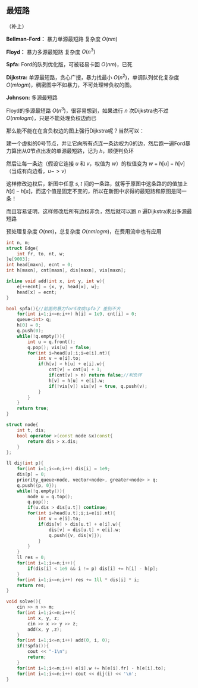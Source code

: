 ## 最短路

（补上）

**Bellman-Ford：** 暴力单源最短路 复杂度 $O(nm)$

**Floyd：** 暴力多源最短路 复杂度 $O(n^3)$

**Spfa:** Ford的队列优化版，可被轻易卡回 $O(nm)$，已死

**Dijkstra:** 单源最短路，贪心广搜，暴力找最小 $O(n^2)$，单调队列优化复杂度 $O(mlogm)$，稠密图中不如暴力，不可处理带负权的图。



**Johnson:** 多源最短路

Floyd的多源最短路 $O(n^3)$，很容易想到，如果进行 $n$ 次Dijkstra也不过 $O(nmlogm)$，只是不能处理负权边而已

那么能不能在在含负权边的图上强行Dijkstra呢？当然可以：

建一个虚拟的0号节点，并让它向所有点连一条边权为0的边，然后跑一遍Ford暴力算出从0节点出发的单源最短路，记为 $h$，顺便判负环

然后让每一条边（假设它连接 $u$ 和 $v$，权值为 $w$）的权值变为 $w+h[u]-h[v]$（当成有向边看，$u->v$）

这样修改边权后，新图中任意 $s,t$ 间的一条路，就等于原图中这条路的的值加上 $h[t]-h[s]$，而这个值是固定不变的，所以在新图中求得的最短路和原图是同一条！

而且容易证明，这样修改后所有边权非负，然后就可以跑 $n$ 遍Dijkstra求出多源最短路

预处理复杂度 $O(nm)$，总复杂度 $O(nmlogm)$，在费用流中也有应用

```c++
int n, m;
struct Edge{
    int fr, to, nt, w;
}e[9003];
int head[maxn], ecnt = 0;
int h[maxn], cnt[maxn], dis[maxn], vis[maxn];

inline void add(int x, int y, int w){
    e[++ecnt] = {x, y, head[x], w};
    head[x] = ecnt;
}

bool spfa(){//前面的暴力ford改成spfa了 差别不大
    for(int i=1;i<=n;i++) h[i] = 1e9, cnt[i] = 0;
    queue<int> q;
    h[0] = 0;
    q.push(0);
    while(!q.empty()){
        int u = q.front();
        q.pop(); vis[u] = false;
        for(int i=head[u];i;i=e[i].nt){
            int v = e[i].to;
            if(h[v] > h[u] + e[i].w){
                cnt[v] = cnt[u] + 1;
                if(cnt[v] > n) return false;//判负环
                h[v] = h[u] + e[i].w;
                if(!vis[v]) vis[v] = true, q.push(v);
            }
        }
    }
    return true;
}

struct node{
    int t, dis;
    bool operator >(const node &x)const{
        return dis > x.dis;
    }
};

ll dij(int p){
    for(int i=1;i<=n;i++) dis[i] = 1e9;
    dis[p] = 0;
    priority_queue<node, vector<node>, greater<node> > q;
    q.push({p, 0});
    while(!q.empty()){
        node u = q.top();
        q.pop();
        if(u.dis > dis[u.t]) continue;
        for(int i=head[u.t];i;i=e[i].nt){
            int v = e[i].to;
            if(dis[v] > dis[u.t] + e[i].w){
                dis[v] = dis[u.t] + e[i].w;
                q.push({v, dis[v]});
            }
        }
    }
    ll res = 0;
    for(int i=1;i<=n;i++){
        if(dis[i] < 1e9 && i != p) dis[i] += h[i] - h[p];
    }
    for(int i=1;i<=n;i++) res += 1ll * dis[i] * i;
    return res;
}

void solve(){
    cin >> n >> m;
    for(int i=1;i<=m;i++){
        int x, y, z;
        cin >> x >> y >> z;
        add(x, y ,z);
    }
    for(int i=1;i<=n;i++) add(0, i, 0);
    if(!spfa()){
        cout << "-1\n";
        return;
    }
    for(int i=1;i<=m;i++) e[i].w += h[e[i].fr] - h[e[i].to];
    for(int i=1;i<=n;i++) cout << dij(i) << '\n';
}
```
